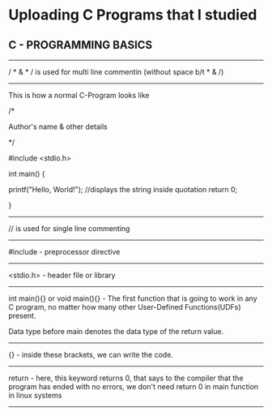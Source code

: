 # Uploading C Programs that I studied


## C - PROGRAMMING BASICS

---

/ * & * / is used for multi line commentin (without space b/t * & /) 

---
This is how a normal C-Program looks like

/*

Author's name & other details

*/

#include <stdio.h>

int main() {

   printf("Hello, World!"); //displays the string inside quotation
   return 0;

}

---

// is used for single line commenting

---

#include - preprocessor directive

---

<stdio.h> - header file or library

---

int main(){} or void main(){} - The first function that is going to work in any C program, no matter how many other User-Defined Functions(UDFs) present.

Data type before main denotes the data type of the return value.

---

{} - inside these brackets, we can write the code.

---

return - here, this keyword returns 0, that says to the compiler that the program has ended with no errors, we don't need return 0 in main function in linux systems

---